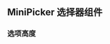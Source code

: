 <div class="demo-header">
<p class="overviewicon">
  <span class="wapi-ui-mini-picker"/>
</p>

## MiniPicker 选择器组件

<mobile-uxlink widget-name="MiniPicker"></mobile-uxlink>
</div>

### 选项高度

<mobile-view link="mini-picker/itemheight"></mobile-view>

<br>
